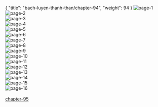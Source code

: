 { "title": "bach-luyen-thanh-than/chapter-94", "weight": 94 }
<img src="bach-luyen-thanh-than_0094_01-73f58e7ef394d2a7f046f9861d788a44.webp" alt="page-1" origin="http://1.bp.blogspot.com/-uemE8EUZwJg/WNZFYITZ_JI/AAAAAAAAAfw/V8Kyv-cw9tEaj3r3HtYSkE3-Xd5E8RrtgCLcB/s1600/2.jpg?imgmax=0"><br/>
<img src="bach-luyen-thanh-than_0094_02-4dbb13c923c36510ff48b9c5be2e561a.webp" alt="page-2" origin="http://1.bp.blogspot.com/-Ej8Fv9VjBV4/WNZFYvBkhGI/AAAAAAAAAf8/c-VoWrubilwWdAY55JLuO93P6zS1uKR8QCLcB/s1600/3.jpg?imgmax=0"><br/>
<img src="bach-luyen-thanh-than_0094_03-c01988148a1b9665bba49b87c30dce23.webp" alt="page-3" origin="http://1.bp.blogspot.com/-aGMW-25oSCo/WNZFZN3-yjI/AAAAAAAAAgA/yGaCA66nJEQwfORaygedx4EqwBVu8PdswCLcB/s1600/4.jpg?imgmax=0"><br/>
<img src="bach-luyen-thanh-than_0094_04-d476ce03965584553f018060a54420b2.webp" alt="page-4" origin="http://1.bp.blogspot.com/-_7w3hQOAgsU/WNZFZK-dU4I/AAAAAAAAAgE/C2LoMu3F3i0RaH78fuoVi-ZmfSpS3vZRwCLcB/s1600/5.jpg?imgmax=0"><br/>
<img src="bach-luyen-thanh-than_0094_05-ebdc59fbe5601337f725559e48275672.webp" alt="page-5" origin="http://1.bp.blogspot.com/-iNRHpeJ6qjw/WNZFZEZhgLI/AAAAAAAAAgI/KF1-YdfTf2Y3qb7tXqcPcDAXVE5YmQTawCLcB/s1600/6.jpg?imgmax=0"><br/>
<img src="bach-luyen-thanh-than_0094_06-1b50c0f6eb170d2a5fb2b9cc48d5749a.webp" alt="page-6" origin="http://1.bp.blogspot.com/-BrNCPWeUUVg/WNZFZ1s6OBI/AAAAAAAAAgQ/bQko_P9mJqgLNxAeAVM100j8QM5wBAXWQCLcB/s1600/7.jpg?imgmax=0"><br/>
<img src="bach-luyen-thanh-than_0094_07-278564ba6b394fc19415aeb9067bf035.webp" alt="page-7" origin="http://1.bp.blogspot.com/-eMqsq-hsoKs/WNZFZwNzXdI/AAAAAAAAAgU/858iIP0xiQgWTqCPb18hO342iiNULPU9wCLcB/s1600/8.jpg?imgmax=0"><br/>
<img src="bach-luyen-thanh-than_0094_08-fa8bd194230be2ccb1a8e32697d738c2.webp" alt="page-8" origin="http://1.bp.blogspot.com/-c3NONO4t2v4/WNZFZ60ZDhI/AAAAAAAAAgM/9DR1uLLYykwbsfDEzqDK-9RHcwFFFgn2gCLcB/s1600/9.jpg?imgmax=0"><br/>
<img src="bach-luyen-thanh-than_0094_09-c11d30312c87bc6df080d4e74af2a8a6.webp" alt="page-9" origin="http://1.bp.blogspot.com/-wvSSd7HbSRA/WNZFWK9vz8I/AAAAAAAAAfY/nTrytmitsGEA5OV4UFf0di7fQZATwE8OQCLcB/s1600/10.jpg?imgmax=0"><br/>
<img src="bach-luyen-thanh-than_0094_10-c95418eec978decf2b26afab5205da19.webp" alt="page-10" origin="http://1.bp.blogspot.com/-G2FY_D_htAE/WNZFWKmaoQI/AAAAAAAAAfc/C5JF45YWMZQNJ4Unv6d3FYFaNBTdUZiKQCLcB/s1600/11.jpg?imgmax=0"><br/>
<img src="bach-luyen-thanh-than_0094_11-e970f92f16866670bb315715884af00d.webp" alt="page-11" origin="http://1.bp.blogspot.com/-NXW9Eax0TZQ/WNZFWLBctQI/AAAAAAAAAfg/O7oWp7JS3r0mPwPv8Y6f4mRMV7c2IHCIQCLcB/s1600/12.jpg?imgmax=0"><br/>
<img src="bach-luyen-thanh-than_0094_12-5dc29e6985eaa1333245335887ebe743.webp" alt="page-12" origin="http://1.bp.blogspot.com/-FmhOc17OROI/WNZFXV38XSI/AAAAAAAAAfo/SL6OanPQ1-Qd4FWIw5yFft3vioanwEfxgCLcB/s1600/13.jpg?imgmax=0"><br/>
<img src="bach-luyen-thanh-than_0094_13-7e6870dac39d35266b5df879dcc06400.webp" alt="page-13" origin="http://1.bp.blogspot.com/-IGzYo_wChYU/WNZFXakwgRI/AAAAAAAAAfk/GE6ft0vkBIwa7q9Ax6nBZ0b7MKuewwGNgCLcB/s1600/14.jpg?imgmax=0"><br/>
<img src="bach-luyen-thanh-than_0094_14-2a61856e2f6488c35d389652d8a1fd7a.webp" alt="page-14" origin="http://1.bp.blogspot.com/-zzo50SovwaQ/WNZFXYLVE_I/AAAAAAAAAfs/fpzz2kc4WtMFTM_j_NTL3ArgDFGm1tyUACLcB/s1600/15.jpg?imgmax=0"><br/>
<img src="bach-luyen-thanh-than_0094_15-7b684212f2953e57f191ac9fc27cf18e.webp" alt="page-15" origin="http://1.bp.blogspot.com/-_NF-AOeiHow/WNZFYF4TqlI/AAAAAAAAAf0/ccIQnMaV39k8lfwCCRYCq8VJidoKK3hOACLcB/s1600/16.jpg?imgmax=0"><br/>
<img src="bach-luyen-thanh-than_0094_16-a255a24f751feca7a0a38850b8edfe96.webp" alt="page-16" origin="http://1.bp.blogspot.com/-QNA5OZbMCDI/WNZFYbPh3EI/AAAAAAAAAf4/r-JR0YtNXicbV-Ewc9gXYyfXhL1onvrXACLcB/s1600/17.jpg?imgmax=0"><br/>
<br/><a class="nextchap" href="/bach-luyen-thanh-than/chapter-95">chapter-95</a>

